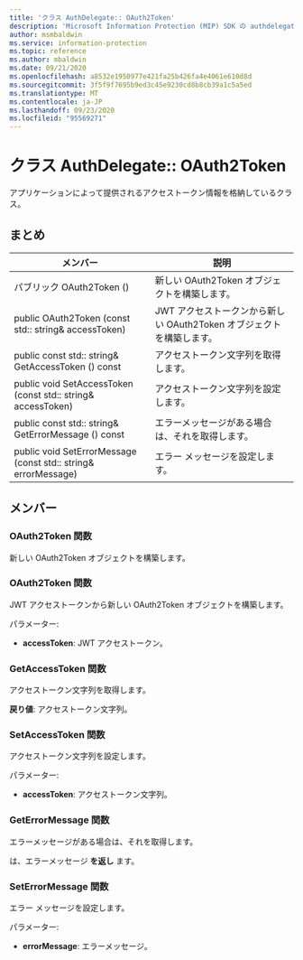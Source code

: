 ```yaml
---
title: 'クラス AuthDelegate:: OAuth2Token'
description: 'Microsoft Information Protection (MIP) SDK の authdelegate:: oauth2token クラスを文書にします。'
author: msmbaldwin
ms.service: information-protection
ms.topic: reference
ms.author: mbaldwin
ms.date: 09/21/2020
ms.openlocfilehash: a8532e1950977e421fa25b426fa4e4061e610d8d
ms.sourcegitcommit: 3f5f9f7695b9ed3c45e9230cd8b8cb39a1c5a5ed
ms.translationtype: MT
ms.contentlocale: ja-JP
ms.lasthandoff: 09/23/2020
ms.locfileid: "95569271"
---
```

# <a name="class-authdelegateoauth2token"></a>クラス AuthDelegate:: OAuth2Token 
アプリケーションによって提供されるアクセストークン情報を格納しているクラス。
  
## <a name="summary"></a>まとめ
 メンバー                        | 説明                                
--------------------------------|---------------------------------------------
パブリック OAuth2Token ()  |  新しい OAuth2Token オブジェクトを構築します。
public OAuth2Token (const std:: string& accessToken)  |  JWT アクセストークンから新しい OAuth2Token オブジェクトを構築します。
public const std:: string& GetAccessToken () const  |  アクセストークン文字列を取得します。
public void SetAccessToken (const std:: string& accessToken)  |  アクセストークン文字列を設定します。
public const std:: string& GetErrorMessage () const  |  エラーメッセージがある場合は、それを取得します。
public void SetErrorMessage (const std:: string& errorMessage)  |  エラー メッセージを設定します。
  
## <a name="members"></a>メンバー
  
### <a name="oauth2token-function"></a>OAuth2Token 関数
新しい OAuth2Token オブジェクトを構築します。
  
### <a name="oauth2token-function"></a>OAuth2Token 関数
JWT アクセストークンから新しい OAuth2Token オブジェクトを構築します。

パラメーター:  
* **accessToken**: JWT アクセストークン。


  
### <a name="getaccesstoken-function"></a>GetAccessToken 関数
アクセストークン文字列を取得します。

  
**戻り値**: アクセストークン文字列。
  
### <a name="setaccesstoken-function"></a>SetAccessToken 関数
アクセストークン文字列を設定します。

パラメーター:  
* **accessToken**: アクセストークン文字列。


  
### <a name="geterrormessage-function"></a>GetErrorMessage 関数
エラーメッセージがある場合は、それを取得します。

  
は、エラーメッセージ **を返し** ます。
  
### <a name="seterrormessage-function"></a>SetErrorMessage 関数
エラー メッセージを設定します。

パラメーター:  
* **errorMessage**: エラーメッセージ。

